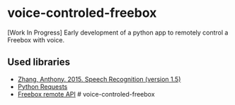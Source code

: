 # voice-controled-freebox
[Work In Progress] Early development of a python app to remotely control a Freebox with voice.

## Used libraries
 * [Zhang, Anthony. 2015. Speech Recognition (version 1.5)](https://pypi.python.org/pypi/SpeechRecognition/)
 * [Python Requests](http://docs.python-requests.org/en/latest/)
 * [Freebox remote API](http://tutoriels.domotique-store.fr/content/51/90/fr/api-de-la-freebox-tv-_-player-v5-_-v6-via-requ%C3%AAtes-http.html)
#   v o i c e - c o n t r o l e d - f r e e b o x  
 